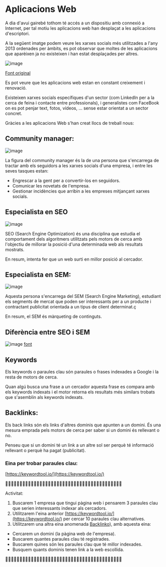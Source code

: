 # Aplicacions Web

A dia d'avui gairebé tothom té accés a un dispositiu amb connexió a Internet, per tal motiu les aplicacions web han desplaçat a les aplicacions d'escriptori.

A la següent imatge podem veure les xarxes socials més utilitzades a l'any 2013 ordenades per àmbits, es pot observar que moltes de les aplicacions que aparèixen ja no existeixen i han estat desplaçades per altres.

![image](https://github.com/XaSaFa/MP08-22-23/assets/110727546/8f310f20-45d0-4b64-9d14-f9d7c8313d45)

[Font original](https://drive.google.com/file/d/0B5lO3kL4ncWKS29PNlNsWE9GQzg/view?resourcekey=0-MvKQFj2qsEWH8W0kbasJ5Q)

Es pot veure que les aplicacions web estan en constant creixement i renovació.

Existeixen xarxes socials específiques d'un sector (com LinkedIn per a la cerca de feina i contacte entre professionals), i generalistes com FaceBook on es pot penjar text, fotos, vídeos, ... sense estar orientat a un sector concret.

Gràcies a les aplicacions Web s'han creat llocs de treball nous:

## Community manager:

![image](https://github.com/XaSaFa/MP08-23-24/assets/110727546/6afbccf2-a2f8-45f8-a52e-6bc5a7878d00)

La figura del community manager és la de una persona que s'encarrega de tractar amb els seguidors a les xarxes socials d'una empresa, i entre les seves tasques estan:

- Engrescar a la gent per a convertir-los en seguidors.
- Comunicar les novetats de l'empresa.
- Gestionar incidències que arribin a les empreses mitjançant xarxes socials.

## Especialista en SEO

![image](https://github.com/XaSaFa/MP08-23-24/assets/110727546/500b8a4b-b1db-4b76-850a-d825edada5c7)

SEO (Search Engine Optimization) és una disciplina que estudia el comportament dels algoritmers utilitzats pels motors de cerca amb l'objectiu de millorar la posició d'una determinada web als resultats mostrats.

En resum, intenta fer que un web surti en millor posició al cercador.

## Especialista en SEM:

![image](https://github.com/user-attachments/assets/20946637-75a7-46da-9c85-c7d39014a434)

Aquesta persona s'encarrega del SEM (Search Engine Marketing), estudiant els segments de mercat que poden ser interessants per a un producte i contractant publicitat orientada a un tipus de client determinat.ç

En resum, el SEM és màrqueting de continguts.

## Diferència entre SEO i SEM

![image](https://github.com/user-attachments/assets/ba2501bd-8d71-4113-a150-6c91921288d1)
[font](https://www.camarazamora.com/posicionamiento-sem-marketing-en-buscadores)

## Keywords

Els keywords o paraules clau són paraules o frases indexades a Google i la resta de motors de cerca.

Quan algú busca una frase a un cercador aquesta frase es compara amb els keywords indexats i el motor retorna els resultats més similars trobats que s'asemblin als keywords indexats.

## Backlinks:

Els back links són els links d'altres dominis que apunten a un domini. És una mesura emprada pels motors de cerca per saber si un domini és rellevant o no.

Penseu que si un domini té un link a un altre sol ser perquè té informació rellevant o perquè ha pagat (publicitat).

### Eina per trobar paraules clau:

[https://keywordtool.io/](https://keywordtool.io/)

🔎🔎🔎🔎🔎🔎🔎🔎🔎🔎🔎🔎🔎🔎🔎🔎🔎🔎🔎🔎🔎🔎🔎🔎🔎🔎🔎🔎🔎🔎🔎🔎🔎🔎🔎🔎🔎🔎🔎🔎🔎

Activitat:

1. Buscarem 1 empresa que tingui pàgina web i pensarem 3 paraules clau que serien interessants indexar als cercadors.
2. Utilitzarem l'eina anterior [https://keywordtool.io/](https://keywordtool.io/) per cercar 10 paraules clau alternatives.
3. Utilitzarem una altra eina anomenada [Backlinko](https://backlinko.com/tools/rank-checker)), amb aquesta eina:
  - Cercarem un domini (la pàgina web de l'empresa).
  - Buscarem quantes paraules clau té registrades.
  - Buscarem quines són les paraules clau que té millor indexades.
  - Busquem quants dominis tenen link a la web escollida.

🔎🔎🔎🔎🔎🔎🔎🔎🔎🔎🔎🔎🔎🔎🔎🔎🔎🔎🔎🔎🔎🔎🔎🔎🔎🔎🔎🔎🔎🔎🔎🔎🔎🔎🔎🔎🔎🔎🔎🔎🔎
